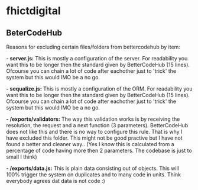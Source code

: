 # fhictdigital


## BeterCodeHub
Reasons for excluding certain files/folders from bettercodehub by item:

**- server.js:** This is mostly a configuration of the server. For readability you want this to be longer then the standard given by BetterCodeHub (15 lines). Ofcourse you can chain a lot of code after eachother just to 'trick' the system but this would IMO be a no go.

**- sequalize.js:** This is mostly a configuration of the ORM. For readability you want this to be longer then the standard given by BetterCodeHub (15 lines). Ofcourse you can chain a lot of code after eachother just to 'trick' the system but this would IMO be a no go.

**- /exports/validators:** The way this validation works is by receiving the resolution, the request and a next function (3 parameters). BetterCodeHub does not like this and there is no way to configure this rule. That is why I have excluded this folder. This might not be good practive but I have not found a better and cleaner way.. (Yes I know this is calculated from a percentage of code having more then 2 parameters. The codebase is just to small I think)

**- /exports/data.js:** This is plain data consisting out of objects. This will 100% trigger the system on duplicates and to many code in units. Think everybody agrees dat data is not code :)
  
